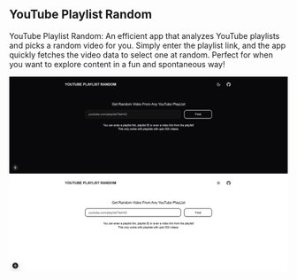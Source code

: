 ## YouTube Playlist Random

YouTube Playlist Random: An efficient app that analyzes YouTube playlists and picks a random video for you. Simply enter the playlist link, and the app quickly fetches the video data to select one at random. Perfect for when you want to explore content in a fun and spontaneous way!

![Home Page Black](.github/1440x800.png 'Home Page Black')
![Home Page White](.github/1440x500_white.png 'Home Page White')
